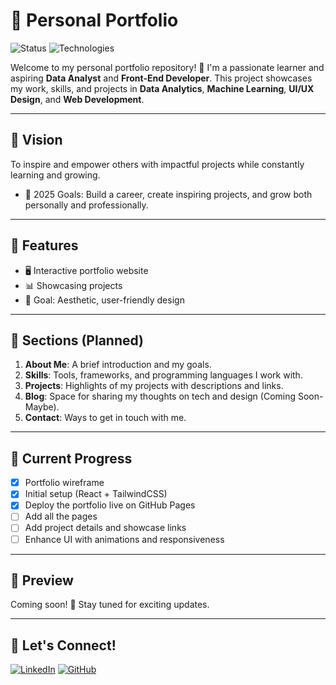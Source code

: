 # 🚀 Personal Portfolio

![Status](https://img.shields.io/badge/Status-In_Progress-yellow)  ![Technologies](https://img.shields.io/badge/Built_With-React_%7C_TailwindCSS-orange)
<!-- ![License](https://img.shields.io/badge/License-MIT-blue) -->


Welcome to my personal portfolio repository! 🌟
I'm a passionate learner and aspiring **Data Analyst** and **Front-End Developer**. This project showcases my work, skills, and projects in **Data Analytics**, **Machine Learning**, **UI/UX Design**, and **Web Development**. 

---

## 🎯 Vision
To inspire and empower others with impactful projects while constantly learning and growing.
- 🎯 2025 Goals: Build a career, create inspiring projects, and grow both personally and professionally.
  
---
## 📂 Features
- 🖥️ Interactive portfolio website
- 📊 Showcasing projects 
- 🌈 Goal: Aesthetic, user-friendly design

---

## 📌 Sections (Planned)
1. **About Me**: A brief introduction and my goals.
2. **Skills**: Tools, frameworks, and programming languages I work with.
3. **Projects**: Highlights of my projects with descriptions and links.
4. **Blog**: Space for sharing my thoughts on tech and design (Coming Soon-Maybe).
5. **Contact**: Ways to get in touch with me.
 
---

## 🚧 Current Progress
- [x] Portfolio wireframe
- [x] Initial setup (React + TailwindCSS)
- [x] Deploy the portfolio live on GitHub Pages 
- [ ] Add all the pages
- [ ] Add project details and showcase links  
- [ ] Enhance UI with animations and responsiveness  
---

## 📸 Preview
Coming soon! 🎨 Stay tuned for exciting updates.

---

## 🤝 Let's Connect!
[![LinkedIn](https://img.shields.io/badge/LinkedIn-blue?logo=linkedin)](https://www.linkedin.com/in/sumaiyakawsar) [![GitHub](https://img.shields.io/badge/GitHub-black?logo=github)](https://github.com/sumaiyakawsar) 
<!-- [![Portfolio](https://img.shields.io/badge/Portfolio-lightgrey?logo=web)](https://sumaiyakawsar.github.io) -->


